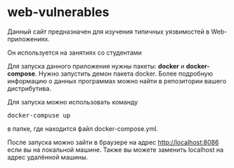 # web-vulnerables

<p>Данный сайт предназначен для изучения типичных уязвимостей в Web-приложениях.</p>
<p>Он используется на занятиях со студентами</p>
<p>Для запуска данного приложения нужны пакеты: <strong>docker</strong> и <strong>docker-compose</strong>. Нужно запустить демон пакета docker. Более подробную информацию о данных программах можно найти в репозитории вашего дистрибутива.</p>
<p>Для запуска можно использовать команду <pre>docker-compuse up</pre> в папке, где находится файл docker-compose.yml.</p>
<p>После запуска можно зайти в браузере на адрес <a href="http://localhost:8086">http://localhost:8086</a> если вы на локальной машине. Также вы можете заменить localhost на адрес удалённой машины.</p>

